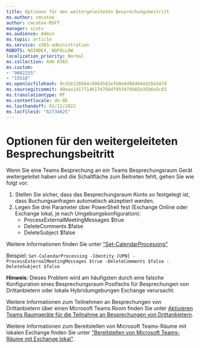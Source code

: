 ```yaml
---
title: Optionen für den weitergeleiteten Besprechungsbeitritt
ms.author: cmcatee
author: cmcatee-MSFT
manager: scotv
ms.audience: Admin
ms.topic: article
ms.service: o365-administration
ROBOTS: NOINDEX, NOFOLLOW
localization_priority: Normal
ms.collection: Adm_O365
ms.custom:
- "9002255"
- "15518"
ms.openlocfilehash: 9cd16120564c0064583ef60e0d98d044d204347d
ms.sourcegitcommit: 49eaa1417714617d768df85fd79b65e35b6e5c83
ms.translationtype: MT
ms.contentlocale: de-DE
ms.lasthandoff: 02/11/2022
ms.locfileid: "62734625"
---
```

# <a name="forwarded-meeting-join-options"></a>Optionen für den weitergeleiteten Besprechungsbeitritt

Wenn Sie eine Teams Besprechung an ein Teams Besprechungsraum Gerät weitergeleitet haben und die Schaltfläche zum Beitreten fehlt, gehen Sie wie folgt vor:

1. Stellen Sie sicher, dass das Besprechungsraum Konto so festgelegt ist, dass Buchungsanfragen automatisch akzeptiert werden.
1. Legen Sie drei Parameter über PowerShell fest (Exchange Online oder Exchange lokal, je nach Umgebungskonfiguration):
    - ProcessExternalMeetingMessages $true
    - DeleteComments $false
    - DeleteSubject $false

Weitere Informationen finden Sie unter ["Set-CalendarProcessing"](https://docs.microsoft.com/powershell/module/exchange/mailboxes/set-calendarprocessing?view=exchange-ps&preserve-view=true)

Beispiel: `Set-CalendarProcessing -Identity [UPN] -ProcessExternalMeetingMessages $true -DeleteComments $false -DeleteSubject $false`

**Hinweis**: Dieses Problem wird am häufigsten durch eine falsche Konfiguration eines Besprechungsraum Postfachs für Besprechungen von Drittanbietern oder lokale Hybridumgebungen Exchange verursacht.

Weitere Informationen zum Teilnehmen an Besprechungen von Drittanbietern über einen Microsoft Teams Room finden Sie unter [Aktivieren Teams Raumgeräte für die Teilnahme an Besprechungen von Drittanbietern](https://docs.microsoft.com/microsoftteams/rooms/third-party-join#step-1-allow-calendar-invite-processing-for-third-party-meetings).

Weitere Informationen zum Bereitstellen von Microsoft Teams-Räume mit lokalen Exchange finden Sie unter ["Bereitstellen von Microsoft Teams-Räume mit Exchange lokal"](https://docs.microsoft.com/microsoftteams/rooms/with-exchange-on-premises).
